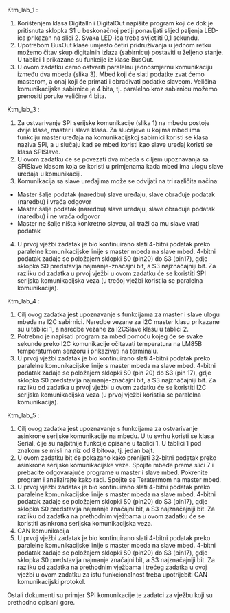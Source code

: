 Ktm_lab_1 :
1. Korištenjem klasa DigitalIn i DigitalOut napišite program koji će dok je pritisnuta sklopka S1 u beskonačnoj petlji ponavljati slijed paljenja LED-ica prikazan na slici 2. Svaka LED-ica treba svijetliti 0,1 sekundu.
2. Upotrebom BusOut klase umjesto četiri pridruživanja u jednom retku možemo čitav skup digitalnih izlaza (sabirnicu) postaviti u željeno stanje. U tablici 1 prikazane su funkcije iz klase BusOut.
3. U ovom zadatku ćemo ostvariti paralelnu jednosmjernu komunikaciju između dva mbeda (slika 3). Mbed koji će slati podatke zvat ćemo masterom, a onaj koji će primati i obrađivati podatke slaveom. Veličina komunikacijske sabirnice je 4 bita, tj. paralelno kroz sabirnicu možemo prenositi poruke veličine 4 bita.

Ktm_lab_3 :
1. Za ostvarivanje SPI serijske komunikacije (slika 1) na mbedu postoje dvije klase, master i slave klasa. Za slučajeve u kojima mbed ima funkciju master uređaja na komunikacijskoj sabirnici koristi se klasa naziva SPI, a u slučaju kad se mbed koristi kao slave uređaj koristi se klasa SPISlave.
2. U ovom zadatku će se povezati dva mbeda s ciljem upoznavanja sa SPISlave klasom koja se koristi u primjenama kada mbed ima ulogu slave uređaja u komunikaciji.
3. Komunikacija sa slave uređajima može se odvijati na tri različita načina:
* Master šalje podatak (naredbu) slave uređaju, slave obrađuje podatak (naredbu) i vraća odgovor
* Master šalje podatak (naredbu) slave uređaju, slave obrađuje podatak (naredbu) i ne vraća odgovor
* Master ne šalje ništa konkretno slaveu, ali traži da mu slave vrati podatak
4. U prvoj vježbi zadatak je bio kontinuirano slati 4-bitni podatak preko paralelne komunikacijske linije s master mbeda na slave mbed. 4-bitni podatak zadaje se položajem sklopki S0 (pin20) do S3 (pin17), gdje sklopka S0 predstavlja najmanje-značajni bit, a S3 najznačajniji bit. Za razliku od zadatka u prvoj vježbi u ovom zadatku će se koristiti SPI serijska komunikacijska veza (u trećoj vježbi koristila se paralelna komunikacija).

Ktm_lab_4 :
1. Cilj ovog zadatka jest upoznavanje s funkcijama za master i slave ulogu mbeda na I2C sabirnici. Naredbe vezane za I2C master klasu prikazane su u tablici 1, a naredbe vezane za I2CSlave klasu u tablici 2.
2. Potrebno je napisati program za mbed pomoću kojeg će se svake sekunde preko I2C komunikacije očitavati temperatura na LM85B temperaturnom senzoru i prikazivati na terminalu.
3. U prvoj vježbi zadatak je bio kontinuirano slati 4-bitni podatak preko paralelne komunikacijske linije s master mbeda na slave mbed. 4-bitni podatak zadaje se položajem sklopki S0 (pin 20) do S3 (pin 17), gdje sklopka S0 predstavlja najmanje-značajni bit, a S3 najznačajniji bit. Za razliku od zadatka u prvoj vježbi u ovom zadatku će se koristiti I2C serijska komunikacijska veza (u prvoj vježbi koristila se paralelna komunikacija).

Ktm_lab_5 :
1. Cilj ovog zadatka jest upoznavanje s funkcijama za ostvarivanje asinkrone serijske komunikacije na mbedu. U tu svrhu koristi se klasa Serial, čije su najbitnije funkcije opisane u tablici 1. U tablici 1 pod znakom se misli na niz od 8 bitova, tj. jedan bajt.
2. U ovom zadatku bit će pokazano kako prenijeti 32-bitni podatak preko asinkrone serijske komunikacijske veze. Spojite mbede prema slici 7 i prebacite odgovarajuće programe u master i slave mbed. Pokrenite program i analizirajte kako radi. Spojite se Teratermom na master mbed.
3. U prvoj vježbi zadatak je bio kontinuirano slati 4-bitni podatak preko paralelne komunikacijske linije s master mbeda na slave mbed. 4-bitni podatak zadaje se položajem sklopki S0 (pin20) do S3 (pin17), gdje sklopka S0 predstavlja najmanje značajni bit, a S3 najznačajniji bit.
Za razliku od zadatka na prethodnim vježbama u ovom zadatku će se koristiti asinkrona serijska komunikacijska veza.
4. CAN komunikacija
5. U prvoj vježbi zadatak je bio kontinuirano slati 4-bitni podatak preko paralelne komunikacijske linije s master mbeda na slave mbed. 4-bitni podatak zadaje se položajem sklopki S0 (pin20) do S3 (pin17), gdje sklopka S0 predstavlja najmanje značajni bit, a S3 najznačajniji bit. Za razliku od zadatka na prethodnim vježbama i trećeg zadatka u ovoj vježbi u ovom zadatku za istu funkcionalnost treba upotrijebiti CAN komunikacijski protokol.

Ostali dokumenti su primjer SPI komunikacije te zadatci za vježbu koji su prethodno opisani gore.
